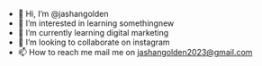 - 👋 Hi, I’m @jashangolden
- 👀 I’m interested in learning somethingnew
- 🌱 I’m currently learning digital marketing
- 💞️ I’m looking to collaborate on instagram
- 📫 How to reach me mail me on jashangolden2023@gmail.com

<!---
jashangolden/jashangolden is a ✨ special ✨ repository because its `README.md` (this file) appears on your GitHub profile.
You can click the Preview link to take a look at your changes.
--->
